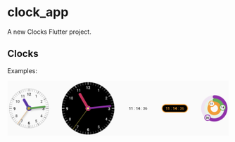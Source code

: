 # clock_app

A new Clocks Flutter project.

## Clocks

Examples:

![Clocks image](/readme/clocks.png)
